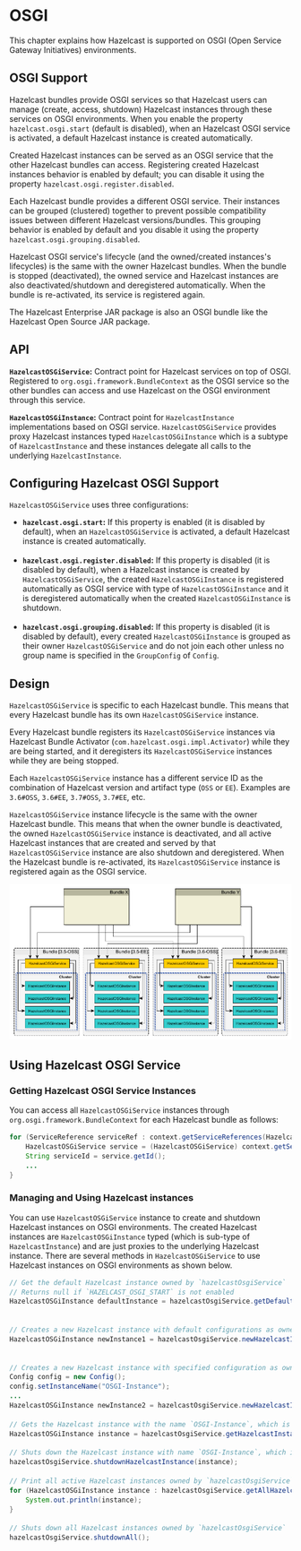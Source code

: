 # OSGI

This chapter explains how Hazelcast is supported on OSGI (Open Service Gateway Initiatives) environments.

## OSGI Support

Hazelcast bundles provide OSGI services so that Hazelcast users can manage (create, access, shutdown) Hazelcast instances through these services on OSGI environments. When you enable the property `hazelcast.osgi.start` (default is disabled), when an Hazelcast OSGI service is activated, a default Hazelcast instance is created automatically.

Created Hazelcast instances can be served as an OSGI service that the other Hazelcast bundles can access. Registering created Hazelcast instances behavior is enabled by default; you can disable it using the property `hazelcast.osgi.register.disabled`.

Each Hazelcast bundle provides a different OSGI service. Their instances can be grouped (clustered) together to prevent possible compatibility issues between different Hazelcast versions/bundles. This grouping behavior is enabled by default and you disable it using the property `hazelcast.osgi.grouping.disabled`.

Hazelcast OSGI service's lifecycle (and the owned/created instances's lifecycles) is the same with the owner Hazelcast bundles. When the bundle is stopped (deactivated), the owned service and Hazelcast instances are also deactivated/shutdown and deregistered automatically. When the bundle is re-activated, its service is registered again.

The Hazelcast Enterprise JAR package is also an OSGI bundle like the Hazelcast Open Source JAR package.

## API

**`HazelcastOSGiService`:** Contract point for Hazelcast services on top of OSGI. Registered to `org.osgi.framework.BundleContext` as the OSGI service so the other bundles can access and use Hazelcast on the OSGI environment through this service.

**`HazelcastOSGiInstance`:** Contract point for `HazelcastInstance` implementations based on OSGI service. `HazelcastOSGiService` provides proxy Hazelcast instances typed `HazelcastOSGiInstance` which is a subtype of `HazelcastInstance` and these instances delegate all calls to the underlying `HazelcastInstance`.

## Configuring Hazelcast OSGI Support

`HazelcastOSGiService` uses three configurations:

- **`hazelcast.osgi.start`:** If this property is enabled (it is disabled by default), when an `HazelcastOSGiService` is activated, a default Hazelcast instance is created automatically.
<br></br>
- **`hazelcast.osgi.register.disabled`:** If this property is disabled (it is disabled by default), when a Hazelcast instance is created by `HazelcastOSGiService`, the created `HazelcastOSGiInstance` is registered automatically as OSGI service with type of `HazelcastOSGiInstance` and it is deregistered automatically when the created `HazelcastOSGiInstance` is shutdown.
<br></br>
- **`hazelcast.osgi.grouping.disabled`:** If this property is disabled (it is disabled by default), every created `HazelcastOSGiInstance` is grouped as their owner `HazelcastOSGiService` and do not join each other unless no group name is specified in the `GroupConfig` of `Config`.

## Design

`HazelcastOSGiService` is specific to each Hazelcast bundle. This means that every Hazelcast bundle has its own `HazelcastOSGiService` instance.

Every Hazelcast bundle registers its `HazelcastOSGiService` instances via Hazelcast Bundle Activator (`com.hazelcast.osgi.impl.Activator`) while they are being started, and it deregisters its `HazelcastOSGiService` instances while they are being stopped.

Each `HazelcastOSGiService` instance has a different service ID as the combination of Hazelcast version and artifact type (`OSS` or `EE`). Examples are `3.6#OSS`, `3.6#EE`, `3.7#OSS`, `3.7#EE`, etc.

`HazelcastOSGiService` instance lifecycle is the same with the owner Hazelcast bundle. This means that when the owner bundle is deactivated, the owned `HazelcastOSGiService` instance is deactivated, and all active Hazelcast instances that are created and served by that `HazelcastOSGiService` instance are also shutdown and deregistered. When the Hazelcast bundle is re-activated, its `HazelcastOSGiService` instance is registered again as the OSGI service.

![](images/Design.png)

## Using Hazelcast OSGI Service

### Getting Hazelcast OSGI Service Instances

You can access all `HazelcastOSGiService` instances through `org.osgi.framework.BundleContext` for each Hazelcast bundle as follows:

```java
for (ServiceReference serviceRef : context.getServiceReferences(HazelcastOSGiService.class.getName(), null)) {
    HazelcastOSGiService service = (HazelcastOSGiService) context.getService(serviceRef);
    String serviceId = service.getId();
    ...
} 
```
 
### Managing and Using Hazelcast instances

You can use `HazelcastOSGiService` instance to create and shutdown Hazelcast instances on OSGI environments. The created Hazelcast instances are `HazelcastOSGiInstance` typed (which is sub-type of `HazelcastInstance`) and are just proxies to the underlying Hazelcast instance. There are several methods in `HazelcastOSGiService` to use Hazelcast instances on OSGI environments as shown below.

```java
// Get the default Hazelcast instance owned by `hazelcastOsgiService`
// Returns null if `HAZELCAST_OSGI_START` is not enabled
HazelcastOSGiInstance defaultInstance = hazelcastOsgiService.getDefaultHazelcastInstance();
 
 
// Creates a new Hazelcast instance with default configurations as owned by `hazelcastOsgiService`
HazelcastOSGiInstance newInstance1 = hazelcastOsgiService.newHazelcastInstance();
 
 
// Creates a new Hazelcast instance with specified configuration as owned by `hazelcastOsgiService`
Config config = new Config();
config.setInstanceName("OSGI-Instance");
...
HazelcastOSGiInstance newInstance2 = hazelcastOsgiService.newHazelcastInstance(config);
  
// Gets the Hazelcast instance with the name `OSGI-Instance`, which is `newInstance2` created above
HazelcastOSGiInstance instance = hazelcastOsgiService.getHazelcastInstanceByName("OSGI-Instance");
  
// Shuts down the Hazelcast instance with name `OSGI-Instance`, which is `newInstance2`
hazelcastOsgiService.shutdownHazelcastInstance(instance);
  
// Print all active Hazelcast instances owned by `hazelcastOsgiService`
for (HazelcastOSGiInstance instance : hazelcastOsgiService.getAllHazelcastInstances()) {
    System.out.println(instance);
}
  
// Shuts down all Hazelcast instances owned by `hazelcastOsgiService`
hazelcastOsgiService.shutdownAll();
```
